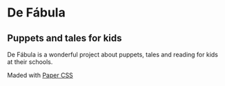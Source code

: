 # De Fábula
## Puppets and tales for kids

De Fábula is a wonderful project about puppets, tales and reading for kids at
their schools.

Maded with [Paper CSS](https://www.getpapercss.com/)
